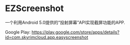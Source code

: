 # EZScreenshot
一个利用Android 5.0提供的“投射屏幕”API实现截屏功能的APP.

Google Play:
https://play.google.com/store/apps/details?id=com.skyrimcloud.app.easyscreenshot


